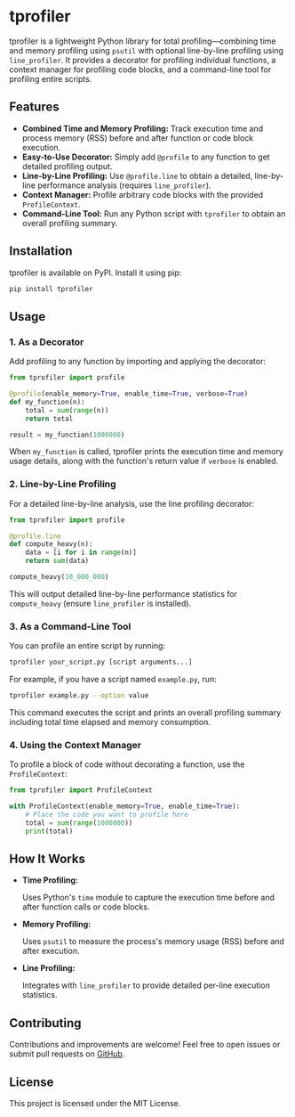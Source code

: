 # tprofiler

tprofiler is a lightweight Python library for total profiling—combining time and memory profiling using `psutil` with optional line-by-line profiling using `line_profiler`. It provides a decorator for profiling individual functions, a context manager for profiling code blocks, and a command-line tool for profiling entire scripts.

## Features

- **Combined Time and Memory Profiling:**
  Track execution time and process memory (RSS) before and after function or code block execution.
- **Easy-to-Use Decorator:**
  Simply add `@profile` to any function to get detailed profiling output.
- **Line-by-Line Profiling:**
  Use `@profile.line` to obtain a detailed, line-by-line performance analysis (requires `line_profiler`).
- **Context Manager:**
  Profile arbitrary code blocks with the provided `ProfileContext`.
- **Command-Line Tool:**
  Run any Python script with `tprofiler` to obtain an overall profiling summary.

## Installation

tprofiler is available on PyPI. Install it using pip:

```bash
pip install tprofiler
```

## Usage

### 1. As a Decorator

Add profiling to any function by importing and applying the decorator:

```python
from tprofiler import profile

@profile(enable_memory=True, enable_time=True, verbose=True)
def my_function(n):
    total = sum(range(n))
    return total

result = my_function(1000000)
```

When `my_function` is called, tprofiler prints the execution time and memory usage details, along with the function's return value if `verbose` is enabled.

### 2. Line-by-Line Profiling

For a detailed line-by-line analysis, use the line profiling decorator:

```python
from tprofiler import profile

@profile.line
def compute_heavy(n):
    data = [i for i in range(n)]
    return sum(data)

compute_heavy(10_000_000)
```

This will output detailed line-by-line performance statistics for `compute_heavy` (ensure `line_profiler` is installed).

### 3. As a Command-Line Tool

You can profile an entire script by running:

```bash
tprofiler your_script.py [script arguments...]
```

For example, if you have a script named `example.py`, run:

```bash
tprofiler example.py --option value
```

This command executes the script and prints an overall profiling summary including total time elapsed and memory consumption.

### 4. Using the Context Manager

To profile a block of code without decorating a function, use the `ProfileContext`:

```python
from tprofiler import ProfileContext

with ProfileContext(enable_memory=True, enable_time=True):
    # Place the code you want to profile here
    total = sum(range(1000000))
    print(total)
```

## How It Works

* **Time Profiling:**
  
  Uses Python's `time` module to capture the execution time before and after function calls or code blocks.
* **Memory Profiling:**
  
  Uses `psutil` to measure the process's memory usage (RSS) before and after execution.
* **Line Profiling:**
  
  Integrates with `line_profiler` to provide detailed per-line execution statistics.

## Contributing

Contributions and improvements are welcome! Feel free to open issues or submit pull requests on [GitHub](https://github.com/1ssb/tprofiler).

## License

This project is licensed under the MIT License.

